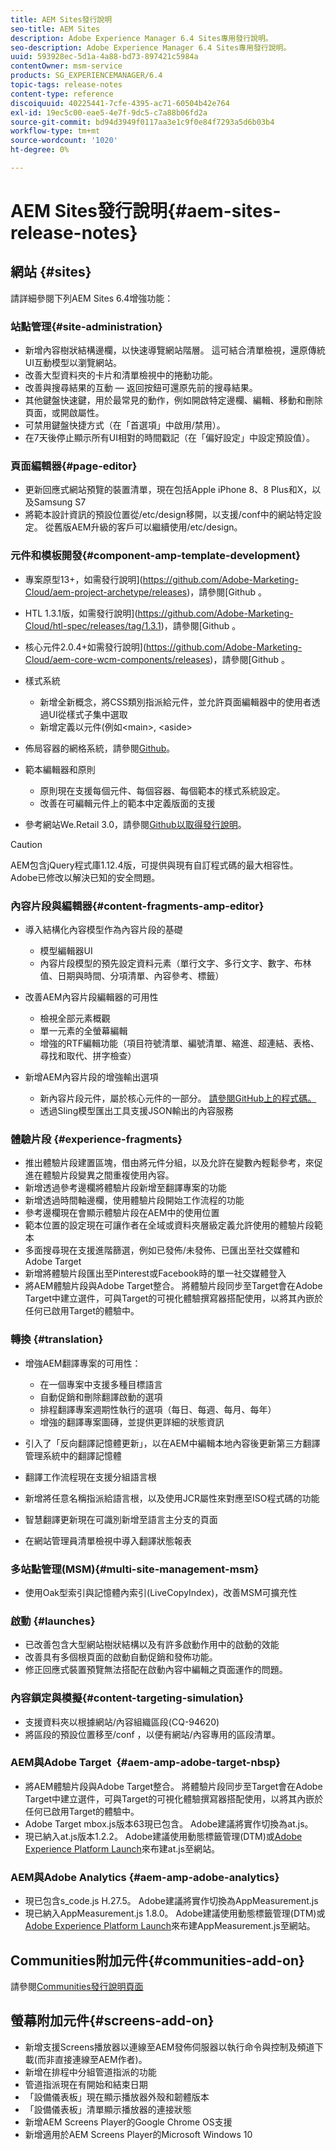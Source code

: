 ```yaml
---
title: AEM Sites發行說明
seo-title: AEM Sites
description: Adobe Experience Manager 6.4 Sites專用發行說明。
seo-description: Adobe Experience Manager 6.4 Sites專用發行說明。
uuid: 593928ec-5d1a-4a88-bd73-897421c5984a
contentOwner: msm-service
products: SG_EXPERIENCEMANAGER/6.4
topic-tags: release-notes
content-type: reference
discoiquuid: 40225441-7cfe-4395-ac71-60504b42e764
exl-id: 19ec5c00-eae5-4e7f-9dc5-c7a88b06fd2a
source-git-commit: bd94d3949f0117aa3e1c9f0e84f7293a5d6b03b4
workflow-type: tm+mt
source-wordcount: '1020'
ht-degree: 0%

---
```


# AEM Sites發行說明{#aem-sites-release-notes}

## 網站 {#sites}

請詳細參閱下列AEM Sites 6.4增強功能：

### 站點管理{#site-administration}

* 新增內容樹狀結構邊欄，以快速導覽網站階層。 這可結合清單檢視，還原傳統UI互動模型以瀏覽網站。
* 改善大型資料夾的卡片和清單檢視中的捲動功能。
* 改善與搜尋結果的互動 — 返回按鈕可還原先前的搜尋結果。
* 其他鍵盤快速鍵，用於最常見的動作，例如開啟特定邊欄、編輯、移動和刪除頁面，或開啟屬性。
* 可禁用鍵盤快捷方式（在「首選項」中啟用/禁用）。
* 在7天後停止顯示所有UI相對的時間戳記（在「偏好設定」中設定預設值）。

### 頁面編輯器{#page-editor}

* 更新回應式網站預覽的裝置清單，現在包括Apple iPhone 8、8 Plus和X，以及Samsung S7
* 將範本設計資訊的預設位置從/etc/design移開，以支援/conf中的網站特定設定。 從舊版AEM升級的客戶可以繼續使用/etc/design。

### 元件和模板開發{#component-amp-template-development}

* 專案原型13+，如需發行說明](https://github.com/Adobe-Marketing-Cloud/aem-project-archetype/releases)，請參閱[Github 。
* HTL 1.3.1版，如需發行說明](https://github.com/Adobe-Marketing-Cloud/htl-spec/releases/tag/1.3.1)，請參閱[Github 。
* 核心元件2.0.4+如需發行說明](https://github.com/Adobe-Marketing-Cloud/aem-core-wcm-components/releases)，請參閱[Github 。
* 樣式系統

   * 新增全新概念，將CSS類別指派給元件，並允許頁面編輯器中的使用者透過UI從樣式子集中選取
   * 新增定義以元件(例如&lt;main>, &lt;aside>

* 佈局容器的網格系統，請參閱[Github](https://github.com/Adobe-Marketing-Cloud/aem-responsivegrid)。
* 範本編輯器和原則

   * 原則現在支援每個元件、每個容器、每個範本的樣式系統設定。
   * 改善在可編輯元件上的範本中定義版面的支援

* 參考網站We.Retail 3.0，請參閱[Github以取得發行說明](https://github.com/Adobe-Marketing-Cloud/aem-sample-we-retail/releases)。

>[!CAUTION]
>
>AEM包含jQuery程式庫1.12.4版，可提供與現有自訂程式碼的最大相容性。 Adobe已修改以解決已知的安全問題。

### 內容片段與編輯器{#content-fragments-amp-editor}

* 導入結構化內容模型作為內容片段的基礎

   * 模型編輯器UI
   * 內容片段模型的預先設定資料元素（單行文字、多行文字、數字、布林值、日期與時間、分項清單、內容參考、標籤）

* 改善AEM內容片段編輯器的可用性

   * 檢視全部元素概觀
   * 單一元素的全螢幕編輯
   * 增強的RTF編輯功能（項目符號清單、編號清單、縮進、超連結、表格、尋找和取代、拼字檢查）

* 新增AEM內容片段的增強輸出選項

   * 新內容片段元件，屬於核心元件的一部分。 [請參閱GitHub上的程式碼。](https://github.com/Adobe-Marketing-Cloud/aem-core-wcm-components/tree/master/extension/contentfragment/content/src/content/jcr_root/apps/core/wcm/extension/components/contentfragment/v1/contentfragment)
   * 透過Sling模型匯出工具支援JSON輸出的內容服務

### 體驗片段 {#experience-fragments}

* 推出體驗片段建置區塊，借由將元件分組，以及允許在變數內輕鬆參考，來促進在體驗片段變異之間重複使用內容。
* 新增透過參考邊欄將體驗片段新增至翻譯專案的功能
* 新增透過時間軸邊欄，使用體驗片段開始工作流程的功能
* 參考邊欄現在會顯示體驗片段在AEM中的使用位置
* 範本位置的設定現在可讓作者在全域或資料夾層級定義允許使用的體驗片段範本
* 多面搜尋現在支援進階篩選，例如已發佈/未發佈、已匯出至社交媒體和Adobe Target
* 新增將體驗片段匯出至Pinterest或Facebook時的單一社交媒體登入
* 將AEM體驗片段與Adobe Target整合。 將體驗片段同步至Target會在Adobe Target中建立選件，可與Target的可視化體驗撰寫器搭配使用，以將其內嵌於任何已啟用Target的體驗中。

### 轉換 {#translation}

* 增強AEM翻譯專案的可用性：

   * 在一個專案中支援多種目標語言
   * 自動促銷和刪除翻譯啟動的選項
   * 排程翻譯專案週期性執行的選項（每日、每週、每月、每年）
   * 增強的翻譯專案圖磚，並提供更詳細的狀態資訊

* 引入了「反向翻譯記憶體更新」，以在AEM中編輯本地內容後更新第三方翻譯管理系統中的翻譯記憶體
* 翻譯工作流程現在支援分組語言根
* 新增將任意名稱指派給語言根，以及使用JCR屬性來對應至ISO程式碼的功能
* 智慧翻譯更新現在可識別新增至語言主分支的頁面
* 在網站管理員清單檢視中導入翻譯狀態報表

### 多站點管理(MSM){#multi-site-management-msm}

* 使用Oak型索引與記憶體內索引(LiveCopyIndex)，改善MSM可擴充性

### 啟動 {#launches}

* 已改善包含大型網站樹狀結構以及有許多啟動作用中的啟動的效能
* 改善具有多個根頁面的啟動自動促銷和發佈功能。
* 修正回應式裝置預覽無法搭配在啟動內容中編輯之頁面運作的問題。

### 內容鎖定與模擬{#content-targeting-simulation}

* 支援資料夾以根據網站/內容組織區段(CQ-94620)
* 將區段的預設位置移至/conf ，以便有網站/內容專用的區段清單。

### AEM與Adobe Target  {#aem-amp-adobe-target-nbsp}

* 將AEM體驗片段與Adobe Target整合。 將體驗片段同步至Target會在Adobe Target中建立選件，可與Target的可視化體驗撰寫器搭配使用，以將其內嵌於任何已啟用Target的體驗中。
* Adobe Target mbox.js版本63現已包含。 Adobe建議將實作切換為at.js。
* 現已納入at.js版本1.2.2。 Adobe建議使用動態標籤管理(DTM)或[Adobe Experience Platform Launch](https://www.adobe.com/enterprise/cloud-platform/launch.html)來布建at.js至網站。

### AEM與Adobe Analytics {#aem-amp-adobe-analytics}

* 現已包含s_code.js H.27.5。 Adobe建議將實作切換為AppMeasurement.js
* 現已納入AppMeasurement.js 1.8.0。 Adobe建議使用動態標籤管理(DTM)或[Adobe Experience Platform Launch](https://www.adobe.com/enterprise/cloud-platform/launch.html)來布建AppMeasurement.js至網站。

## Communities附加元件{#communities-add-on}

請參閱[Communities發行說明頁面](/help/release-notes/communities-release-notes.md)

## 螢幕附加元件{#screens-add-on}

* 新增支援Screens播放器以連線至AEM發佈伺服器以執行命令與控制及頻道下載(而非直接連線至AEM作者)。
* 新增在排程中分組管道指派的功能
* 管道指派現在有開始和結束日期
* 「設備儀表板」現在顯示播放器外殼和韌體版本
* 「設備儀表板」清單顯示播放器的連接狀態
* 新增AEM Screens Player的Google Chrome OS支援
* 新增適用於AEM Screens Player的Microsoft Windows 10
